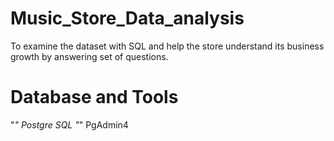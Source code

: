 # Music_Store_Data_analysis
To examine the dataset with SQL and help the store understand its business growth by answering set of questions.

# Database and Tools
"*" Postgre SQL
"*" PgAdmin4
